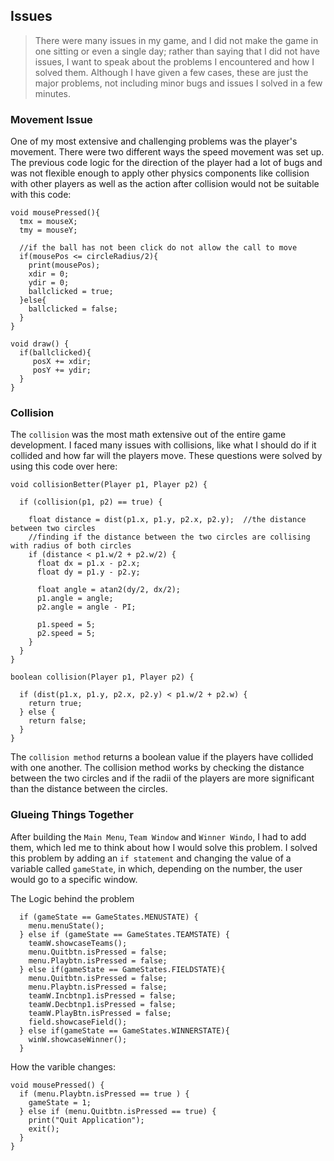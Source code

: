 ## Issues

> There were many issues in my game, and I did not make the game in one sitting or even a single day; rather than saying that I did not have issues, I want to speak about the problems I encountered and how I solved them. Although I have given a few cases, these are just the major problems, not including minor bugs and issues I solved in a few minutes. 

### Movement Issue 
One of my most extensive and challenging problems was the player's movement. There were two different ways the speed movement was set up. The previous code logic for the direction of the player had a lot of bugs and was not flexible enough to apply other physics components like collision with other players as well as the action after collision would not be suitable with this code:
``` processing
void mousePressed(){
  tmx = mouseX;
  tmy = mouseY;
  
  //if the ball has not been click do not allow the call to move
  if(mousePos <= circleRadius/2){
    print(mousePos);
    xdir = 0;
    ydir = 0;
    ballclicked = true;
  }else{
    ballclicked = false;
  }
}
```

``` processing
void draw() {
  if(ballclicked){
     posX += xdir;
     posY += ydir;
  }
}
```

### Collision

The `collision` was the most math extensive out of the entire game development. I faced many issues with collisions, like what I should do if it collided and how far will the players move. These questions were solved by using this code over here:
``` processing
void collisionBetter(Player p1, Player p2) {

  if (collision(p1, p2) == true) {

    float distance = dist(p1.x, p1.y, p2.x, p2.y);  //the distance between two circles
    //finding if the distance between the two circles are collising with radius of both circles
    if (distance < p1.w/2 + p2.w/2) {
      float dx = p1.x - p2.x;
      float dy = p1.y - p2.y;

      float angle = atan2(dy/2, dx/2);
      p1.angle = angle;
      p2.angle = angle - PI;

      p1.speed = 5;
      p2.speed = 5;
    }
  }
}

boolean collision(Player p1, Player p2) {

  if (dist(p1.x, p1.y, p2.x, p2.y) < p1.w/2 + p2.w) {
    return true;
  } else {
    return false;
  }
}
```

The `collision method` returns a boolean value if the players have collided with one another. The collision method works by checking the distance between the two circles and if the radii of the players are more significant than the distance between the circles.



###  Glueing Things Together


After building the `Main Menu`, `Team Window` and `Winner Windo`, I had to add them, which led me to think about how I would solve this problem. I solved this problem by adding an `if statement` and changing the value of a variable called `gameState`, in which, depending on the number, the user would go to a specific window.

The Logic behind the problem
``` processing
  if (gameState == GameStates.MENUSTATE) {
    menu.menuState();
  } else if (gameState == GameStates.TEAMSTATE) {
    teamW.showcaseTeams();
    menu.Quitbtn.isPressed = false;
    menu.Playbtn.isPressed = false;
  } else if(gameState == GameStates.FIELDSTATE){
    menu.Quitbtn.isPressed = false;
    menu.Playbtn.isPressed = false;
    teamW.Incbtnp1.isPressed = false;
    teamW.Decbtnp1.isPressed = false;
    teamW.PlayBtn.isPressed = false;
    field.showcaseField();
  } else if(gameState == GameStates.WINNERSTATE){
    winW.showcaseWinner();
  }

```

How the varible changes:
``` processing
void mousePressed() {
  if (menu.Playbtn.isPressed == true ) {
    gameState = 1;
  } else if (menu.Quitbtn.isPressed == true) {
    print("Quit Application");
    exit();
  }
}

```



